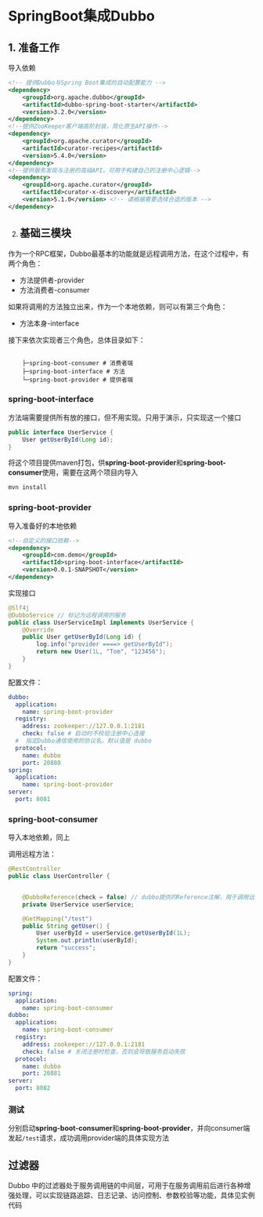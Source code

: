 

# SpringBoot集成Dubbo

## 1. 准备工作

导入依赖

```xml
<!-- 提供Dubbo与Spring Boot集成的自动配置能力 -->
<dependency>
    <groupId>org.apache.dubbo</groupId>
    <artifactId>dubbo-spring-boot-starter</artifactId>
    <version>3.2.0</version>
</dependency>
<!--提供ZooKeeper客户端高阶封装，简化原生API操作-->
<dependency>
    <groupId>org.apache.curator</groupId>
    <artifactId>curator-recipes</artifactId>
    <version>5.4.0</version>
</dependency>
<!--提供服务发现与注册的高级API，可用于构建自己的注册中心逻辑-->
<dependency>
    <groupId>org.apache.curator</groupId>
    <artifactId>curator-x-discovery</artifactId>
    <version>5.1.0</version> <!-- 请根据需要选择合适的版本 -->
</dependency>
```

2. ## 基础三模块

作为一个RPC框架，Dubbo最基本的功能就是远程调用方法，在这个过程中，有两个角色：

- 方法提供者-provider
- 方法消费者-consumer

如果将调用的方法独立出来，作为一个本地依赖，则可以有第三个角色：

- 方法本身-interface

接下来依次实现者三个角色，总体目录如下：

```shell

    ├─spring-boot-consumer # 消费者端
    ├─spring-boot-interface # 方法
    └─spring-boot-provider # 提供者端
```

### spring-boot-interface

方法端需要提供所有放的接口，但不用实现。只用于演示，只实现这一个接口

```java
public interface UserService {
    User getUserById(Long id);
}
```

将这个项目提供maven打包，供**spring-boot-provider**和**spring-boot-consumer**使用，需要在这两个项目内导入

```sh
mvn install
```

### spring-boot-provider

导入准备好的本地依赖

```xml
<!--自定义的接口依赖-->
<dependency>
    <groupId>com.demo</groupId>
    <artifactId>spring-boot-interface</artifactId>
    <version>0.0.1-SNAPSHOT</version>
</dependency>
```

实现接口

```java
@Slf4j
@DubboService // 标记为远程调用的服务
public class UserServiceImpl implements UserService {
    @Override
    public User getUserById(Long id) {
        log.info("provider ====> getUserById");
        return new User(1L, "Tom", "123456");
    }
}
```

配置文件：

```yaml
dubbo:
  application:
    name: spring-boot-provider
  registry:
    address: zookeeper://127.0.0.1:2181
    check: false # 启动时不校验注册中心连接
  #  指定Dubbo通信使用的协议名。默认值是 dubbo
  protocol:
    name: dubbo
    port: 20880
spring:
  application:
    name: spring-boot-provider
server:
  port: 8081
```

### spring-boot-consumer

导入本地依赖，同上

调用远程方法：

```java
@RestController
public class UserController {


    @DubboReference(check = false) // dubbo提供的Reference注解，用于调用远程服务
    private UserService userService;

    @GetMapping("/test")
    public String getUser() {
        User userById = userService.getUserById(1L);
        System.out.println(userById);
        return "success";
    }
}
```

配置文件：

```yaml
spring:
  application:
    name: spring-boot-consumer
dubbo:
  application:
    name: spring-boot-consumer
  registry:
    address: zookeeper://127.0.0.1:2181
    check: false # 关闭注册时检查，否则会导致服务启动失败
  protocol:
    name: dubbo
    port: 20881
server:
  port: 8082
```

### 测试

分别启动**spring-boot-consumer**和**spring-boot-provider**，并向consumer端发起`/test`请求，成功调用provider端的具体实现方法

## 过滤器

Dubbo 中的过滤器处于服务调用链的中间层，可用于在服务调用前后进行各种增强处理，可以实现链路追踪、日志记录、访问控制、参数校验等功能，具体见实例代码